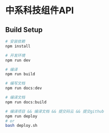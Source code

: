 # 中系科技组件API

## Build Setup

```bash
# 安装依赖
npm install

# 开发环境
npm run dev

# 编译
npm run build

# 编写文档
npm run docs:dev

# 编译文档
npm run docs:build

# 编译项目 && 编译文档 && 提交码云 && 提交github
npm run deploy
# or
bash deploy.sh
```
